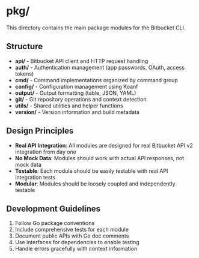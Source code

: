 # pkg/

This directory contains the main package modules for the Bitbucket CLI.

## Structure

- **api/** - Bitbucket API client and HTTP request handling
- **auth/** - Authentication management (app passwords, OAuth, access tokens)
- **cmd/** - Command implementations organized by command group
- **config/** - Configuration management using Koanf
- **output/** - Output formatting (table, JSON, YAML)
- **git/** - Git repository operations and context detection
- **utils/** - Shared utilities and helper functions
- **version/** - Version information and build metadata

## Design Principles

- **Real API Integration**: All modules are designed for real Bitbucket API v2 integration from day one
- **No Mock Data**: Modules should work with actual API responses, not mock data
- **Testable**: Each module should be easily testable with real API integration tests
- **Modular**: Modules should be loosely coupled and independently testable

## Development Guidelines

1. Follow Go package conventions
2. Include comprehensive tests for each module
3. Document public APIs with Go doc comments
4. Use interfaces for dependencies to enable testing
5. Handle errors gracefully with context information